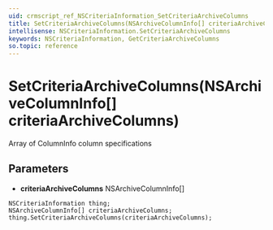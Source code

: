 ```yaml
---
uid: crmscript_ref_NSCriteriaInformation_SetCriteriaArchiveColumns
title: SetCriteriaArchiveColumns(NSArchiveColumnInfo[] criteriaArchiveColumns)
intellisense: NSCriteriaInformation.SetCriteriaArchiveColumns
keywords: NSCriteriaInformation, GetCriteriaArchiveColumns
so.topic: reference
---
```


# SetCriteriaArchiveColumns(NSArchiveColumnInfo[] criteriaArchiveColumns)

Array of ColumnInfo column specifications

## Parameters

* **criteriaArchiveColumns** NSArchiveColumnInfo[]

```crmscript
NSCriteriaInformation thing;
NSArchiveColumnInfo[] criteriaArchiveColumns;
thing.SetCriteriaArchiveColumns(criteriaArchiveColumns);
```

